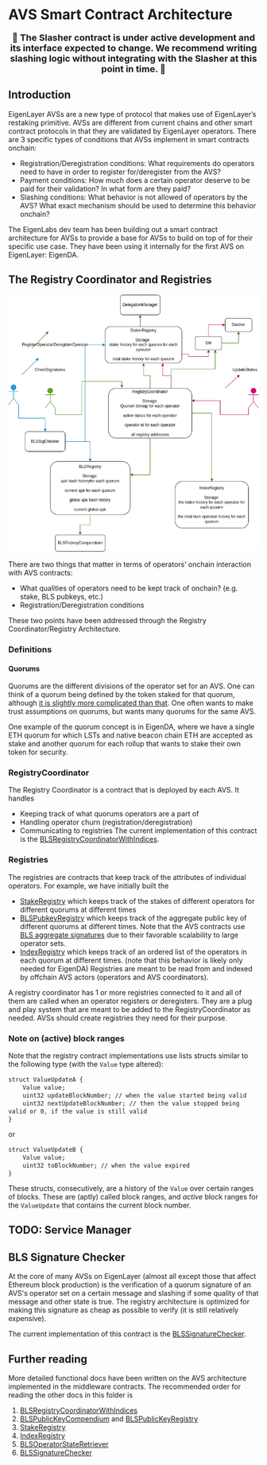 # AVS Smart Contract Architecture

<p align="center"><b><font size="+1">
🚧 The Slasher contract is under active development and its interface expected to change. We recommend writing slashing logic without integrating with the Slasher at this point in time. 🚧
</font></b><p>

## Introduction

EigenLayer AVSs are a new type of protocol that makes use of EigenLayer’s restaking primitive. AVSs are different from current chains and other smart contract protocols in that they are validated by EigenLayer operators. There are 3 specific types of conditions that AVSs implement in smart contracts onchain:

- Registration/Deregistration conditions: What requirements do operators need to have in order to register for/deregister from the AVS?
- Payment conditions: How much does a certain operator deserve to be paid for their validation? In what form are they paid?
- Slashing conditions: What behavior is not allowed of operators by the AVS? What exact mechanism should be used to determine this behavior onchain?

The EigenLabs dev team has been building out a smart contract architecture for AVSs to provide a base for AVSs to build on top of for their specific use case. They have been using it internally for the first AVS on EigenLayer: EigenDA.

## The Registry Coordinator and Registries

![Registry Architecture](./docs/images/registry_architecture.png)

There are two things that matter in terms of operators’ onchain interaction with AVS contracts:

- What qualities of operators need to be kept track of onchain? (e.g. stake, BLS pubkeys, etc.)
- Registration/Deregistration conditions

These two points have been addressed through the Registry Coordinator/Registry Architecture.

### Definitions

#### Quorums

Quorums are the different divisions of the operator set for an AVS. One can think of a quorum being defined by the token staked for that quorum, although [it is slightly more complicated than that](./docs/middleware/StakeRegistry.md#definitions). One often wants to make trust assumptions on quorums, but wants many quorums for the same AVS.

One example of the quorum concept is in EigenDA, where we have a single ETH quorum for which LSTs and native beacon chain ETH are accepted as stake and another quorum for each rollup that wants to stake their own token for security.

### RegistryCoordinator

The Registry Coordinator is a contract that is deployed by each AVS. It handles

- Keeping track of what quorums operators are a part of
- Handling operator churn (registration/deregistration)
- Communicating to registries
  The current implementation of this contract is the [BLSRegistryCoordinatorWithIndices](./BLSRegistryCoordinatorWithIndices.md).

### Registries

The registries are contracts that keep track of the attributes of individual operators. For example, we have initially built the

- [StakeRegistry](./docs/middleware/StakeRegistry.md) which keeps track of the stakes of different operators for different quorums at different times
- [BLSPubkeyRegistry](./docs/middleware/BLSPubkeyRegistry.md) which keeps track of the aggregate public key of different quorums at different times. Note that the AVS contracts use [BLS aggregate signatures](#bls-signature-checker) due to their favorable scalability to large operator sets.
- [IndexRegistry](./docs/middleware/IndexRegistry.md) which keeps track of an ordered list of the operators in each quorum at different times. (note that this behavior is likely only needed for EigenDA)
  Registries are meant to be read from and indexed by offchain AVS actors (operators and AVS coordinators).

A registry coordinator has 1 or more registries connected to it and all of them are called when an operator registers or deregisters. They are a plug and play system that are meant to be added to the RegistryCoordinator as needed. AVSs should create registries they need for their purpose.

### Note on (active) block ranges

Note that the registry contract implementations use lists structs similar to the following type (with the `Value` type altered):

```solidity
struct ValueUpdateA {
    Value value;
    uint32 updateBlockNumber; // when the value started being valid
    uint32 nextUpdateBlockNumber; // then the value stopped being valid or 0, if the value is still valid
}
```

or

```solidity
struct ValueUpdateB {
    Value value;
    uint32 toBlockNumber; // when the value expired
}
```

These structs, consecutively, are a history of the `Value` over certain ranges of blocks. These are (aptly) called block ranges, and _active_ block ranges for the `ValueUpdate` that contains the current block number.

## TODO: Service Manager

## BLS Signature Checker

At the core of many AVSs on EigenLayer (almost all except those that affect Ethereum block production) is the verification of a quorum signature of an AVS's operator set on a certain message and slashing if some quality of that message and other state is true. The registry architecture is optimized for making this signature as cheap as possible to verify (it is still relatively expensive).

The current implementation of this contract is the [BLSSignatureChecker](./docs/middleware/BLSSignatureChecker.md).

## Further reading

More detailed functional docs have been written on the AVS architecture implemented in the middleware contracts. The recommended order for reading the other docs in this folder is

1. [BLSRegistryCoordinatorWithIndices](./docs/middleware/BLSRegistryCoordinatorWithIndices.md)
2. [BLSPublicKeyCompendium](./docs/middleware/BLSPublicKeyCompendium.md) and [BLSPublicKeyRegistry](./docs/middleware/BLSPubkeyRegistry.md)
3. [StakeRegistry](./docs/middleware/StakeRegistry.md)
4. [IndexRegistry](./docs/middleware/IndexRegistry.md)
5. [BLSOperatorStateRetriever](./docs/middleware/BLSOperatorStateRetriever.md)
6. [BLSSignatureChecker](./docs/middleware/BLSSignatureChecker.md)
